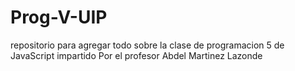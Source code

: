 # Prog-V-UIP
repositorio para agregar todo sobre la clase de programacion 5 de JavaScript impartido Por el profesor Abdel Martinez Lazonde
